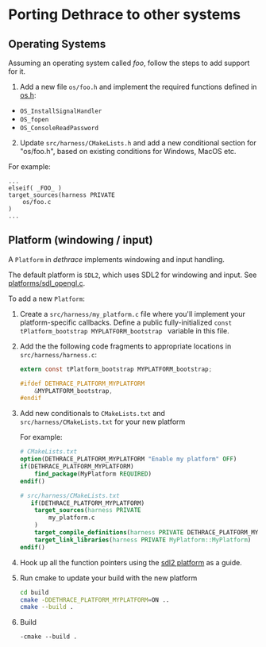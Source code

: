 # Porting Dethrace to other systems

## Operating Systems

Assuming an operating system called _foo_, follow the steps to add support for it.

1. Add a new file `os/foo.h` and implement the required functions defined in [os.h](https://github.com/dethrace-labs/dethrace/blob/main/src/harness/include/harness/os.h):
- `OS_InstallSignalHandler`
- `OS_fopen`
- `OS_ConsoleReadPassword`

2. Update `src/harness/CMakeLists.h` and add a new conditional section for "os/foo.h", based on existing conditions for Windows, MacOS etc. 

For example:

```
...
elseif( _FOO_ )
target_sources(harness PRIVATE
    os/foo.c
)
...
```

## Platform (windowing / input)

A `Platform` in _dethrace_ implements windowing and input handling.

The default platform is `SDL2`, which uses SDL2 for windowing and input. See [platforms/sdl_opengl.c](https://github.com/dethrace-labs/dethrace/blob/main/src/harness/platforms/sdl2.c).

To add a new `Platform`:

1. Create a `src/harness/my_platform.c` file where you'll implement your platform-specific callbacks.
   Define a public fully-initialized `const tPlatform_bootstrap MYPLATFORM_bootstrap ` variable in this file.

2. Add the the following code fragments to appropriate locations in `src/harness/harness.c`:
    ```c
   extern const tPlatform_bootstrap MYPLATFORM_bootstrap;
   ```
   ```c
   #ifdef DETHRACE_PLATFORM_MYPLATFORM
       &MYPLATFORM_bootstrap,
   #endif
   ```

3. Add new conditionals  to `CMakeLists.txt` and `src/harness/CMakeLists.txt` for your new platform

   For example:
   ```cmake
   # CMakeLists.txt
   option(DETHRACE_PLATFORM_MYPLATFORM "Enable my platform" OFF)
   if(DETHRACE_PLATFORM_MYPLATFORM)
       find_package(MyPlatform REQUIRED)
   endif()
   ```
   ```cmake
   # src/harness/CMakeLists.txt
      if(DETHRACE_PLATFORM_MYPLATFORM)
       target_sources(harness PRIVATE
           my_platform.c
       )
       target_compile_definitions(harness PRIVATE DETHRACE_PLATFORM_MYPLATFORM)
       target_link_libraries(harness PRIVATE MyPlatform::MyPlatform)
   endif()
   ```

4. Hook up all the function pointers using the [sdl2 platform](https://github.com/dethrace-labs/dethrace/blob/main/src/harness/platforms/sdl2.c) as a guide.

5. Run cmake to update your build with the new platform
   ```sh
   cd build
   cmake -DDETHRACE_PLATFORM_MYPLATFORM=ON ..
   cmake --build .
   ```

6. Build
   ```
   -cmake --build .
   ```

